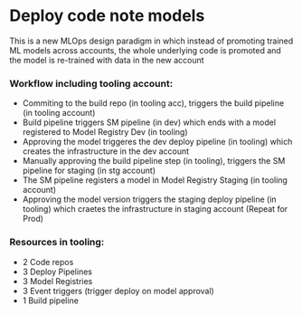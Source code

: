 # Deploy code note models

This is a new MLOps design paradigm in which instead of promoting trained ML models across accounts, the whole underlying code is promoted and the model is re-trained with data in the new account


### Workflow including tooling account:
- Commiting to the build repo (in tooling acc), triggers the build pipeline (in tooling account)
- Build pipeline triggers SM pipeline (in dev) which ends with a model registered to Model Registry Dev (in tooling)
- Approving the model triggeres the dev deploy pipeline (in tooling) which creates the infrastructure in the dev account
- Manually approving the build pipeline step (in tooling), triggers the SM pipeline for staging (in stg account)
- The SM pipeline registers a model in Model Registry Staging (in tooling account)
- Approving the model version triggers the staging deploy pipeline (in tooling) which craetes the infrastructure in staging account
(Repeat for Prod)


### Resources in tooling: 
- 2 Code repos
- 3 Deploy Pipelines
- 3 Model Registries
- 3 Event triggers (trigger deploy on model approval)
- 1 Build pipeline